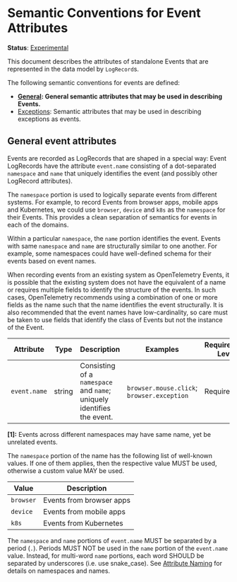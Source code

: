 <!--- Hugo front matter used to generate the website version of this page:
linkTitle: Events
aliases: [docs/specs/semconv/general/events-general]
--->

# Semantic Conventions for Event Attributes

**Status**: [Experimental][DocumentStatus]

This document describes the attributes of standalone Events that are represented
in the data model by `LogRecord`s.

The following semantic conventions for events are defined:

* **[General](#general-event-attributes): General semantic attributes that may be used in describing Events.**
* [Exceptions](/docs/exceptions/exceptions-logs.md): Semantic attributes that may be used in describing exceptions as events.

## General event attributes

Events are recorded as LogRecords that are shaped
in a special way: Event LogRecords have the attribute
`event.name` consisting of a dot-separated `namespace` and `name` that
uniquely identifies the event (and possibly other LogRecord attributes).

The `namespace` portion is used to logically separate events from different
systems. For example, to record Events from browser apps, mobile apps and
Kubernetes, we could use `browser`, `device` and `k8s` as the `namespace` for their
Events. This provides a clean separation of semantics for events in each of the
domains.

Within a particular `namespace`, the `name` portion identifies the event.
Events with same `namespace` and `name` are structurally similar to one another. For
example, some namespaces could have well-defined schema for their events based on
event names.

When recording events from an existing system as OpenTelemetry Events, it is
possible that the existing system does not have the equivalent of a name or
requires multiple fields to identify the structure of the events. In such cases,
OpenTelemetry recommends using a combination of one or more fields as the name
such that the name identifies the event structurally. It is also recommended that
the event names have low-cardinality, so care must be taken to use fields
that identify the class of Events but not the instance of the Event.

<!-- semconv event -->
| Attribute  | Type | Description  | Examples  | Requirement Level |
|---|---|---|---|---|
| `event.name` | string | Consisting of a `namespace` and `name`; uniquely identifies the event. | `browser.mouse.click`; `browser.exception` | Required |

**[1]:** Events across different namespaces may have same name, yet be unrelated events.

The `namespace` portion of the name has the following list of well-known values. If one of them applies, then the respective value MUST be used, otherwise a custom value MAY be used.

| Value  | Description |
|---|---|
| `browser` | Events from browser apps |
| `device` | Events from mobile apps |
| `k8s` | Events from Kubernetes |

The `namespace` and `name` portions of `event.name` MUST be separated by a period (`.`). Periods MUST NOT be used in the `name` portion of the `event.name`
value. Instead, for multi-word `name` portions, each word SHOULD be separated by underscores (i.e. use snake_case). See [Attribute Naming](https://github.com/open-telemetry/opentelemetry-specification/tree/v1.26.0/specification/common/attribute-naming.md) for details on namespaces and names.
<!-- endsemconv -->

[DocumentStatus]: https://github.com/open-telemetry/opentelemetry-specification/tree/v1.26.0/specification/document-status.md
